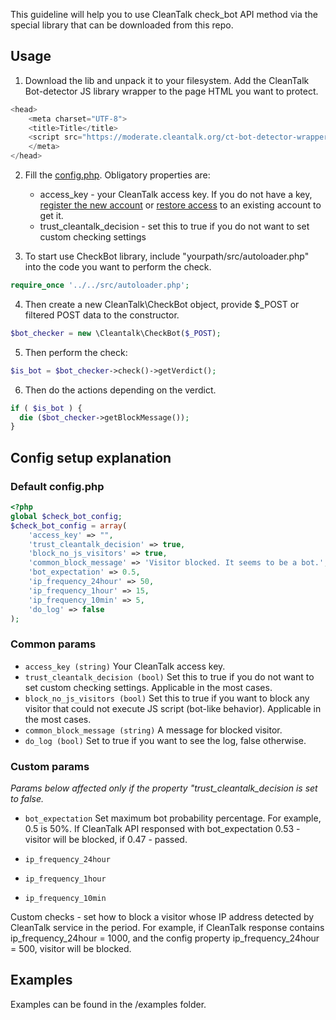 This guideline will help you to use CleanTalk check_bot API method via the special library that can be downloaded from this repo.
## Usage
1. Download the lib and unpack it to your filesystem.
Add the CleanTalk Bot-detector JS library wrapper to the page HTML you want to protect.
```js
<head>
    <meta charset="UTF-8">
    <title>Title</title>
    <script src="https://moderate.cleantalk.org/ct-bot-detector-wrapper.js"></script>
    </meta>
</head>
```
2. Fill the [config.php](src%2FCleantalk%2Fconfig.php). Obligatory properties are:
   * access_key - your CleanTalk access key. If you do not have a key, [register the new account](https://cleantalk.org/register) or [restore access](https://cleantalk.org/help/access-to-dashboard) to an existing account to get it.
   * trust_cleantalk_decision - set this to true if you do not want to set custom checking settings

3. To start use CheckBot library, include "yourpath/src/autoloader.php" into the code you want to perform the check.

```php
require_once '../../src/autoloader.php';
```
4. Then create a new CleanTalk\CheckBot object, provide $_POST or filtered POST data to the constructor.

```php
$bot_checker = new \Cleantalk\CheckBot($_POST);
```

5. Then perform the check:
```php
$is_bot = $bot_checker->check()->getVerdict();
```

6. Then do the actions depending on the verdict.
```php
if ( $is_bot ) {
  die ($bot_checker->getBlockMessage());
}
```
## Config setup explanation

### Default config.php
```php
<?php
global $check_bot_config;
$check_bot_config = array(
    'access_key' => "",
    'trust_cleantalk_decision' => true,
    'block_no_js_visitors' => true,
    'common_block_message' => 'Visitor blocked. It seems to be a bot.',
    'bot_expectation' => 0.5,
    'ip_frequency_24hour' => 50,
    'ip_frequency_1hour' => 15,
    'ip_frequency_10min' => 5,
    'do_log' => false
);
```

### Common params

- `access_key (string)`
Your CleanTalk access key.
- `trust_cleantalk_decision (bool)`
Set this to true if you do not want to set custom checking settings. Applicable in the most cases. 
- `block_no_js_visitors (bool)`
Set this to true if you want to block any visitor that could not execute JS script (bot-like behavior). Applicable in the most cases.
- `common_block_message (string)`
A message for blocked visitor.
- `do_log (bool)`
Set to true if you want to see the log, false otherwise.

### Custom params
<em>Params below affected only if the property "trust_cleantalk_decision is set to false.</em>

- `bot_expectation`
Set maximum bot probability percentage. For example, 0.5 is 50%. If CleanTalk API responsed with bot_expectation 0.53 - visitor will be blocked, if 0.47 - passed.

- `ip_frequency_24hour`
- `ip_frequency_1hour`
- `ip_frequency_10min`

Custom checks - set how to block a visitor whose IP address detected by CleanTalk service in the period. For example, if CleanTalk response contains ip_frequency_24hour = 1000, and the config property ip_frequency_24hour = 500, visitor will be blocked.


## Examples
Examples can be found in the /examples folder.
